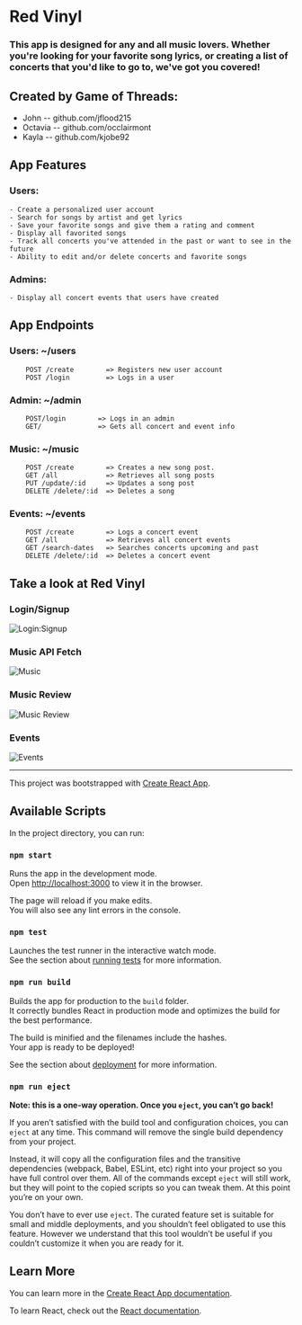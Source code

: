# Red Vinyl

### This app is designed for any and all music lovers. Whether you're looking for your favorite song lyrics, or creating a list of concerts that you'd like to go to, we've got you covered!

## Created by Game of Threads:

- John -- github.com/jflood215
- Octavia -- github.com/occlairmont
- Kayla -- github.com/kjobe92

## App Features

### Users:

    - Create a personalized user account
    - Search for songs by artist and get lyrics
    - Save your favorite songs and give them a rating and comment
    - Display all favorited songs
    - Track all concerts you've attended in the past or want to see in the future
    - Ability to edit and/or delete concerts and favorite songs

### Admins:

    - Display all concert events that users have created

## App Endpoints

### Users: ~/users

        POST /create        => Registers new user account
        POST /login         => Logs in a user

### Admin: ~/admin

        POST/login        => Logs in an admin
        GET/              => Gets all concert and event info

### Music: ~/music

        POST /create		=> Creates a new song post.
        GET /all			=> Retrieves all song posts
        PUT /update/:id		=> Updates a song post
        DELETE /delete/:id	=> Deletes a song

### Events: ~/events

        POST /create		=> Logs a concert event
        GET /all			=> Retrieves all concert events
        GET /search-dates	=> Searches concerts upcoming and past
        DELETE /delete/:id	=> Deletes a concert event

## Take a look at Red Vinyl

### Login/Signup

![Login:Signup](https://imgur.com/XHQZVCi.png)

### Music API Fetch

![Music](https://imgur.com/ElGN59Z.png)

### Music Review

![Music Review](https://imgur.com/SebixcU.png)

### Events

![Events](https://imgur.com/wtm24uY.png)

<hr />

This project was bootstrapped with [Create React App](https://github.com/facebook/create-react-app).

## Available Scripts

In the project directory, you can run:

### `npm start`

Runs the app in the development mode.<br />
Open [http://localhost:3000](http://localhost:3000) to view it in the browser.

The page will reload if you make edits.<br />
You will also see any lint errors in the console.

### `npm test`

Launches the test runner in the interactive watch mode.<br />
See the section about [running tests](https://facebook.github.io/create-react-app/docs/running-tests) for more information.

### `npm run build`

Builds the app for production to the `build` folder.<br />
It correctly bundles React in production mode and optimizes the build for the best performance.

The build is minified and the filenames include the hashes.<br />
Your app is ready to be deployed!

See the section about [deployment](https://facebook.github.io/create-react-app/docs/deployment) for more information.

### `npm run eject`

**Note: this is a one-way operation. Once you `eject`, you can’t go back!**

If you aren’t satisfied with the build tool and configuration choices, you can `eject` at any time. This command will remove the single build dependency from your project.

Instead, it will copy all the configuration files and the transitive dependencies (webpack, Babel, ESLint, etc) right into your project so you have full control over them. All of the commands except `eject` will still work, but they will point to the copied scripts so you can tweak them. At this point you’re on your own.

You don’t have to ever use `eject`. The curated feature set is suitable for small and middle deployments, and you shouldn’t feel obligated to use this feature. However we understand that this tool wouldn’t be useful if you couldn’t customize it when you are ready for it.

## Learn More

You can learn more in the [Create React App documentation](https://facebook.github.io/create-react-app/docs/getting-started).

To learn React, check out the [React documentation](https://reactjs.org/).

